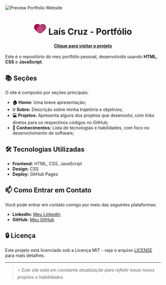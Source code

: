 <img src="https://github.com/user-attachments/assets/fc7b377c-e49e-402c-ad62-f4330fa5e496" alt="Preview Portfolio Website" style="width: 100%; height: 40%;">


<h1 align="center">
  <img src="src/assets/icons/logo-icon.svg" width="40"> Laís Cruz - Portfólio
</h1>


<h4 align="center"><a href="https://laiscrz.github.io/laiscrz-portfolio/">Clique para visitar o projeto</a></h4>

Este é o repositório do meu portfólio pessoal, desenvolvido usando **HTML**, **CSS** e **JavaScript**.

## 📚 Seções

O site é composto por seções principais:

- **🏠 Home:** Uma breve apresentação;
- **💡 Sobre:** Descrição sobre minha trajetória e objetivos;
- **💻 Projetos:** Apresenta alguns dos projetos que desenvolvi, com links diretos para os respectivos códigos no GitHub;
- **🔧 Conhecimentos:** Lista de tecnologias e habilidades, com foco no desenvolvimento de software;


## 🛠️ Tecnologias Utilizadas
- **Frontend:** HTML, CSS, JavaScript 
- **Design:** CSS
- **Deploy:** GitHub Pages

## 📫 Como Entrar em Contato
Você pode entrar em contato comigo por meio das seguintes plataformas:

- **LinkedIn:** [Meu LinkedIn](https://www.linkedin.com/in/laiscrz)
- **GitHub:** [Meu GitHub](https://github.com/laiscrz)

## 🔒 Licença
Este projeto está licenciado sob a Licença MIT - veja o arquivo [LICENSE](LICENSE) para mais detalhes.



---
> ⭐️ *Este site está em constante atualização para refletir meus novos projetos e habilidades.*


